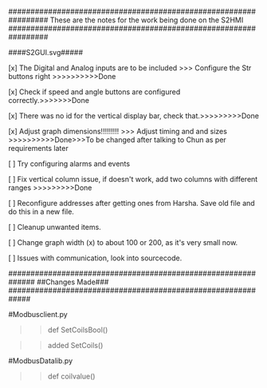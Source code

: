 #################################################################
These are the notes for the work being done on the S2HMI
#################################################################


####S2GUI.svg#####

[x] The Digital and Analog inputs are to be included >>> Configure the Str buttons right >>>>>>>>>>Done

[x] Check if speed and angle buttons are configured correctly.>>>>>>>Done

[x] There was no id for the vertical display bar, check that.>>>>>>>>>Done

[x] Adjust graph dimensions!!!!!!!!! >>> Adjust timing and and sizes >>>>>>>>>>Done>>>To be changed after talking to Chun as per requirements later

[ ] Try configuring alarms and events

[ ] Fix vertical column issue, if doesn't work, add two columns with different ranges >>>>>>>>>Done

[ ] Reconfigure addresses after getting ones from Harsha. Save old file and do this in a new file.

[ ] Cleanup unwanted items.

[ ] Change graph width (x) to about 100 or 200, as it's very small now.

[ ] Issues with communication, look into sourcecode.





##############################################################
##Changes Made###
#############################################################


#Modbusclient.py

>>def SetCoilsBool()

>>added SetCoils()


#ModbusDatalib.py

>>def coilvalue()







